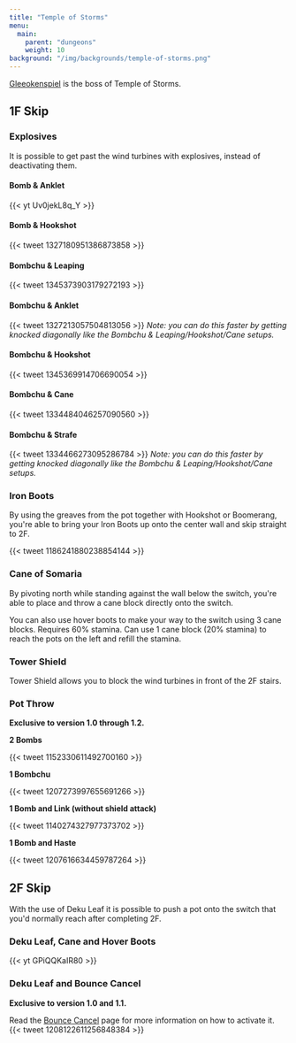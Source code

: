 ```yaml
---
title: "Temple of Storms"
menu:
  main:
    parent: "dungeons"
    weight: 10
background: "/img/backgrounds/temple-of-storms.png"
---
```


[Gleeokenspiel](/bosses/gleeokenspiel) is the boss of Temple of Storms.

## 1F Skip

### Explosives

It is possible to get past the wind turbines with explosives, instead of deactivating them.

#### Bomb & Anklet
{{< yt Uv0jekL8q_Y >}}

#### Bomb & Hookshot
{{< tweet 1327180951386873858 >}}

#### Bombchu & Leaping
{{< tweet 1345373903179272193 >}}

#### Bombchu & Anklet
{{< tweet 1327213057504813056 >}} _Note: you can do this faster by getting knocked diagonally like the Bombchu & Leaping/Hookshot/Cane setups._

#### Bombchu & Hookshot
{{< tweet 1345369914706690054 >}}

#### Bombchu & Cane
{{< tweet 1334484046257090560 >}}

#### Bombchu & Strafe
{{< tweet 1334466273095286784 >}} _Note: you can do this faster by getting knocked diagonally like the Bombchu & Leaping/Hookshot/Cane setups._

### Iron Boots

By using the greaves from the pot together with Hookshot or Boomerang, you're able to bring your Iron Boots up onto the center wall and skip straight to 2F.

{{< tweet 1186241880238854144 >}}

### Cane of Somaria

By pivoting north while standing against the wall below the switch, you're able to place and throw a cane block directly onto the switch.

You can also use hover boots to make your way to the switch using 3 cane blocks. Requires 60% stamina.
Can use 1 cane block (20% stamina) to reach the pots on the left and refill the stamina.

### Tower Shield

Tower Shield allows you to block the wind turbines in front of the 2F stairs.

### Pot Throw

**Exclusive to version 1.0 through 1.2.**

**2 Bombs**

{{< tweet 1152330611492700160 >}}

**1 Bombchu**

{{< tweet 1207273997655691266 >}}

**1 Bomb and Link (without shield attack)**

{{< tweet 1140274327977373702 >}}

**1 Bomb and Haste**

{{< tweet 1207616634459787264 >}}

## 2F Skip

With the use of Deku Leaf it is possible to push a pot onto the switch that you'd normally reach after completing 2F.

### Deku Leaf, Cane and Hover Boots

{{< yt GPiQQKaIR80 >}}

### Deku Leaf and Bounce Cancel

**Exclusive to version 1.0 and 1.1.**

Read the [Bounce Cancel](/tech/bounce-cancel/) page for more information on how to activate it.
{{< tweet 1208122611256848384 >}}
